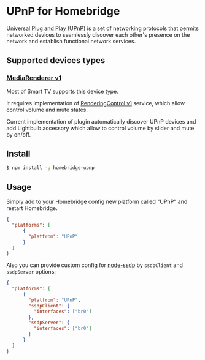 # UPnP for Homebridge

[Universal Plug and Play (UPnP)](http://upnp.org/resources/documents/UPnP_UDA_tutorial_July2014.pdf) is a set of networking protocols that permits networked devices to seamlessly discover each other's presence on the network and establish functional network services.

## Supported devices types

### [MediaRenderer v1](http://upnp.org/specs/av/UPnP-av-MediaRenderer-v1-Device.pdf)

Most of Smart TV supports this device type.

It requires implementation of [RenderingControl v1](http://upnp.org/specs/av/UPnP-av-RenderingControl-v1-Service.pdf) service,
 which allow control volume and mute states.
 
Current implementation of plugin automatically discover UPnP devices and add Lightbulb accessory
which allow to control volume by slider and mute by on/off.


## Install

```bash
$ npm install -g homebridge-upnp
```

## Usage

Simply add to your Homebridge config new platform called "UPnP" and restart Homebridge.

```json
{
  "platforms": [
      {
        "platfrom": "UPnP"
      }
  ]
}
```

Also you can provide custom config for [node-ssdp](https://github.com/diversario/node-ssdp/tree/v4.0.0) by `ssdpClient` and `ssdpServer` options:

```json
{
  "platforms": [
      {
        "platfrom": "UPnP",
        "ssdpClient": {
          "interfaces": ["br0"]
        },
        "ssdpServer": {
          "interfaces": ["br0"]
        }
      }
  ]
}
```
